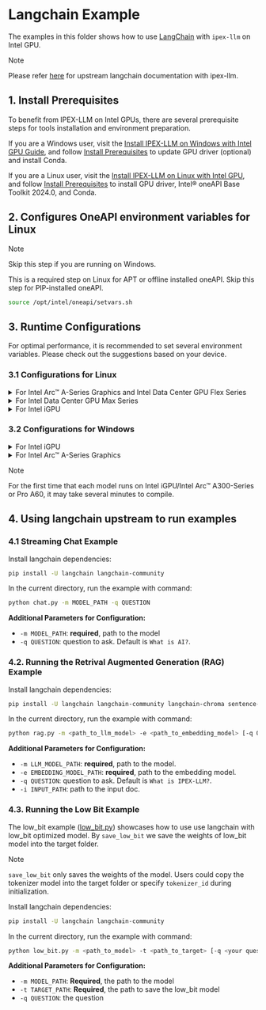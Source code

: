 # Langchain Example

The examples in this folder shows how to use [LangChain](https://www.langchain.com/) with `ipex-llm` on Intel GPU.

> [!NOTE]
> Please refer [here](https://python.langchain.com/docs/integrations/llms/ipex_llm) for upstream langchain documentation with ipex-llm.

## 1. Install Prerequisites

To benefit from IPEX-LLM on Intel GPUs, there are several prerequisite steps for tools installation and environment preparation.

If you are a Windows user, visit the [Install IPEX-LLM on Windows with Intel GPU Guide](../../../../../docs/mddocs/Quickstart/install_windows_gpu.md), and follow [Install Prerequisites](../../../../../docs/mddocs/Quickstart/install_windows_gpu.md#install-prerequisites) to update GPU driver (optional) and install Conda.

If you are a Linux user, visit the [Install IPEX-LLM on Linux with Intel GPU](../../../../../docs/mddocs/Quickstart/install_linux_gpu.md), and follow [Install Prerequisites](../../../../../docs/mddocs/Quickstart/install_linux_gpu.md#install-prerequisites) to install GPU driver, Intel® oneAPI Base Toolkit 2024.0, and Conda.

## 2. Configures OneAPI environment variables for Linux

> [!NOTE]
> Skip this step if you are running on Windows.

This is a required step on Linux for APT or offline installed oneAPI. Skip this step for PIP-installed oneAPI.

```bash
source /opt/intel/oneapi/setvars.sh
```

## 3. Runtime Configurations
For optimal performance, it is recommended to set several environment variables. Please check out the suggestions based on your device.
### 3.1 Configurations for Linux
<details>

<summary>For Intel Arc™ A-Series Graphics and Intel Data Center GPU Flex Series</summary>

```bash
export USE_XETLA=OFF
export SYCL_PI_LEVEL_ZERO_USE_IMMEDIATE_COMMANDLISTS=1
export SYCL_CACHE_PERSISTENT=1
```

</details>

<details>

<summary>For Intel Data Center GPU Max Series</summary>

```bash
export LD_PRELOAD=${LD_PRELOAD}:${CONDA_PREFIX}/lib/libtcmalloc.so
export SYCL_PI_LEVEL_ZERO_USE_IMMEDIATE_COMMANDLISTS=1
export SYCL_CACHE_PERSISTENT=1
export ENABLE_SDP_FUSION=1
```
> Note: Please note that `libtcmalloc.so` can be installed by `conda install -c conda-forge -y gperftools=2.10`.
</details>

<details>

<summary>For Intel iGPU</summary>

```bash
export SYCL_CACHE_PERSISTENT=1
export BIGDL_LLM_XMX_DISABLED=1
```

</details>

### 3.2 Configurations for Windows
<details>

<summary>For Intel iGPU</summary>

```cmd
set SYCL_CACHE_PERSISTENT=1
set BIGDL_LLM_XMX_DISABLED=1
```

</details>

<details>

<summary>For Intel Arc™ A-Series Graphics</summary>

```cmd
set SYCL_CACHE_PERSISTENT=1
```

</details>

> [!NOTE]
> For the first time that each model runs on Intel iGPU/Intel Arc™ A300-Series or Pro A60, it may take several minutes to compile.

## 4. Using langchain upstream to run examples

### 4.1 Streaming Chat Example

Install langchain dependencies:

```bash
pip install -U langchain langchain-community
```

In the current directory, run the example with command:

```bash
python chat.py -m MODEL_PATH -q QUESTION
```
**Additional Parameters for Configuration:**
- `-m MODEL_PATH`: **required**, path to the model
- `-q QUESTION`: question to ask. Default is `What is AI?`.

### 4.2. Running the Retrival Augmented Generation (RAG) Example

Install langchain dependencies:

```bash
pip install -U langchain langchain-community langchain-chroma sentence-transformers==3.0.1
```

In the current directory, run the example with command:

```bash
python rag.py -m <path_to_llm_model> -e <path_to_embedding_model> [-q QUESTION] [-i INPUT_PATH]
```
**Additional Parameters for Configuration:**
- `-m LLM_MODEL_PATH`: **required**, path to the model.
- `-e EMBEDDING_MODEL_PATH`: **required**, path to the embedding model.
- `-q QUESTION`: question to ask. Default is `What is IPEX-LLM?`.
- `-i INPUT_PATH`: path to the input doc.


### 4.3. Running the Low Bit Example

The low_bit example ([low_bit.py](./low_bit.py)) showcases how to use use langchain with low_bit optimized model.
By `save_low_bit` we save the weights of low_bit model into the target folder.
> [!NOTE]
> `save_low_bit` only saves the weights of the model. 
> Users could copy the tokenizer model into the target folder or specify `tokenizer_id` during initialization. 

Install langchain dependencies:

```bash
pip install -U langchain langchain-community
```

In the current directory, run the example with command:

```bash
python low_bit.py -m <path_to_model> -t <path_to_target> [-q <your question>]
```
**Additional Parameters for Configuration:**
- `-m MODEL_PATH`: **Required**, the path to the model
- `-t TARGET_PATH`: **Required**, the path to save the low_bit model
- `-q QUESTION`: the question
